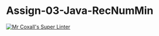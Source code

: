 # Assign-03-Java-RecNumMin
[![Mr Coxall's Super Linter](https://github.com/ICS4U-Programming-JohnnatanYM/Assign-03-Java-RecNumMin/workflows/Mr%20Coxall's%20Super%20Linter/badge.svg)](https://github.com/ICS4U-Programming-JohnnatanYM/Assign-03-Java-RecNumMin/actions/)
